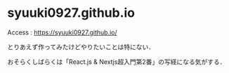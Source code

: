 # syuuki0927.github.io
Access : https://syuuki0927.github.io/

とりあえず作ってみたけどやりたいことは特にない．

おそらくしばらくは「React.js & Nextjs超入門第2番」の写経になる気がする．